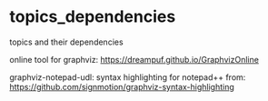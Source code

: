 # topics_dependencies
topics and their dependencies

online tool for graphviz:
https://dreampuf.github.io/GraphvizOnline

graphviz-notepad-udl:  syntax highlighting for notepad++ 
from: https://github.com/signmotion/graphviz-syntax-highlighting
